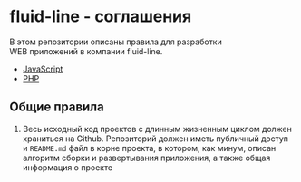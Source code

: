 # fluid-line - соглашения

В этом репозитории описаны правила для разработки  
WEB приложений в компании fluid-line. 

* [JavaScript][]
* [PHP][]

[JavaScript]: docs/js.md
[PHP]: docs/php.md

## Общие правила
1. Весь исходный код проектов с длинным жизненным циклом должен
храниться на Github. Репозиторий должен иметь публичный доступ
и `README.md` файл в корне проекта, в котором, как минум,
описан алгоритм сборки и развертывания приложения, 
а также общая информация о проекте
